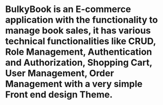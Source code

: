 # BulkyBook is an E-commerce application with the functionality to manage book sales, it has various technical functionalities like CRUD, Role Management, Authentication and Authorization, Shopping Cart, User Management, Order Management with a very simple Front end design Theme.

